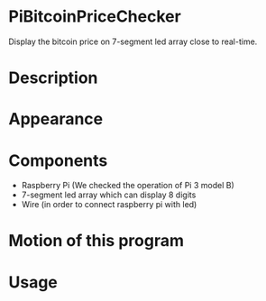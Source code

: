 # PiBitcoinPriceChecker
Display the bitcoin price on 7-segment led array close  to real-time.

# Description

# Appearance

# Components
- Raspberry Pi (We checked the operation of Pi 3 model B)
- 7-segment led array which can display 8 digits
- Wire (in order to connect raspberry pi with led)

# Motion of this program

# Usage
